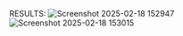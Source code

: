 RESULTS:
![Screenshot 2025-02-18 152947](https://github.com/user-attachments/assets/70d68a95-b3ac-4d65-bffa-36f4db432a82)
![Screenshot 2025-02-18 153015](https://github.com/user-attachments/assets/e61d703c-2992-40e9-8efe-13241330f601)
